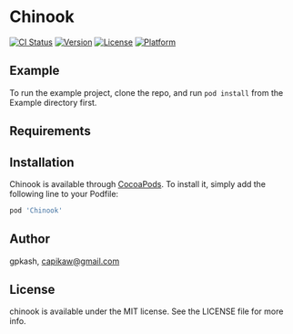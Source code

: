 # Chinook

[![CI Status](https://img.shields.io/travis/gpkash/Chinook.svg?style=flat)](https://travis-ci.org/gpkash/Chinook)
[![Version](https://img.shields.io/cocoapods/v/Chinook.svg?style=flat)](https://cocoapods.org/pods/Chinook)
[![License](https://img.shields.io/cocoapods/l/Chinook.svg?style=flat)](https://cocoapods.org/pods/Chinook)
[![Platform](https://img.shields.io/cocoapods/p/Chinook.svg?style=flat)](https://cocoapods.org/pods/Chinook)

## Example

To run the example project, clone the repo, and run `pod install` from the Example directory first.

## Requirements

## Installation

Chinook is available through [CocoaPods](https://cocoapods.org). To install
it, simply add the following line to your Podfile:

```ruby
pod 'Chinook'
```

## Author

gpkash, capikaw@gmail.com

## License

chinook is available under the MIT license. See the LICENSE file for more info.
